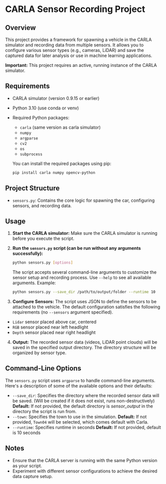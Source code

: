 # CARLA Sensor Recording Project

## Overview

This project provides a framework for spawning a vehicle in the CARLA simulator and recording data from multiple sensors. It allows you to configure various sensor types (e.g., cameras, LiDAR) and save the captured data for later analysis or use in machine learning applications.

**Important:** This project requires an active, running instance of the CARLA simulator.

## Requirements

*   CARLA simulator (version 0.9.15 or earlier)
*   Python 3.10 (use conda or venv)
*   Required Python packages:
    *   `carla` (same version as carla simulator)
    *   `numpy`
    *   `argparse`
    *   `cv2`
    *   `os`
    *   `subprocess`

    You can install the required packages using pip:

    ```bash
    pip install carla numpy opencv-python
    ```

## Project Structure

*   `sensors.py`: Contains the core logic for spawning the car, configuring sensors, and recording data.

## Usage

1.  **Start the CARLA simulator:** Make sure the CARLA simulator is running before you execute the script.

2.  **Run the `sensors.py` script (can be run without any arguments successfully):**

    ```bash
    python sensors.py [options]
    ```

    The script accepts several command-line arguments to customize the sensor setup and recording process.  Use `--help` to see all available arguments. Example:
    ```bash
    python sensors.py --save_dir /path/to/output/folder --runtime 10
    ```

3.  **Configure Sensors:** The script uses JSON to define the sensors to be attached to the vehicle. The default configuration satisfies the following requirements (no `--sensors` argument specified).
- `Lidar` sensor placed above car, centered
- `RGB` sensor placed near left headlight
- `Depth` sensor placed near right headlight

4.  **Output:** The recorded sensor data (videos, LiDAR point clouds) will be saved in the specified output directory. The directory structure will be organized by sensor type.

## Command-Line Options

The `sensors.py` script uses `argparse` to handle command-line arguments. Here's a description of some of the available options and their defaults:

*   `--save_dir`: Specifies the directory where the recorded sensor data will be saved. (Will be created if it does not exist, runs non-destructively) **Default:**  If not provided, the default directory is *sensor_output* in the directory the script is run from.
*   `--town`: Specifies the town to use in the simulation. **Default:** If not provided, `Town04` will be selected, which comes default with Carla.
*   `--runtime`: Specifies runtime in seconds **Default:** If not provided, default is 10 seconds

## Notes

*   Ensure that the CARLA server is running with the same Python version as your script.
*   Experiment with different sensor configurations to achieve the desired data capture setup.